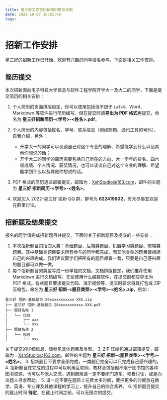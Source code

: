 ```yaml
---
title: 星三好工作室招新简历提交说明
date: 2022-10-07 16:01:49
tags:
---
```

# 招新工作安排

星三好的招新工作已开始，欢迎有兴趣的同学报名参与。下面是相关工作安排。

<!--more-->

## 简历提交

本次招新面向电子科技大学信息与软件工程学院开学大一及大二的同学，下面是提交简历的相关安排：

1. 个人简历的页面排版自定，你可以使用包括但不限于 `LaTeX`、Word、Markdown 等软件进行简历编写，但在提交时请**导出为 PDF 格式**再提交，命名为 **星三好招新简历-<学号>-<姓名>.pdf**。
2. 个人简历的内容包括姓名、学号、联系信息（例如邮箱、通讯工具的号码）、自我介绍，另外：
    - 开学大一的同学可以谈谈自己对这个专业的理解、希望能学到什么以及其他你想说的话；
    - 开学大二的同学的简历需要包括自己所在的方向、大一学年的排名、四六级成绩、个人情况、获奖情况，也可以谈谈自己对这个专业的理解、希望能学到什么以及其他你想说的话。

3. PDF 格式的简历通过邮箱提交，邮箱为：[XshStudio@163.com](mailto:XshStudio@163.com)，邮件的主题为 **星三好 招新简历-<学号>-<姓名>**。
4. 欢迎加入 2022-星三好 招新 QQ 群，群号为 **622419602**，有未尽事宜欢迎在群里讨论。

## 招新题及结果提交

报名的同学请完成招新题目并提交。下面时关于招新题目及提交的一些安排：

1. 本次招新题目包括四大类：基础题目、后端类题目、机器学习类题目、前端类题目。其中基础类题目要求所有参与的同学都完成，而其他类型的题目请根据自己的兴趣完成。我们建议同学们把所有的题目都看一看，只要是自己感兴趣的题目都可以做一做。
2. 每个招新题目的类型写成一份单独的文档，文档排版自定，我们推荐使用 Markdown 进行文档编写。无论使用什么编辑软件，在提交前都应导出为 PDF 格式。有些题目要求提交代码、演示视频等，提交时要求将其打包成 ZIP 压缩包，命名为 **星三好 招新-<题目类型>-<学号>-<姓名>.zip**，例如：
```plain text
星三好 招新-基础题目-20xxxxxxxxxxx-XXX.zip
├── 星三好 招新-基础题目-20xxxxxxxxxxx-XXX.pdf
├── 题目名称 1
│   └── 代码
|       ├── xxx
│       └── xxx
├── 题目名称 2
│   └── 视频
│       └── xxx
```
   关于提交的详细信息，请参见具体题目及类型。
3. ZIP 压缩包通过邮箱提交，邮箱为：[XshStudio@163.com](mailto:XshStudio@163.com)，邮件的主题为 **星三好 招新-<题目类型>-<学号>-<姓名>**。
3. 招新题目不要求全部完成，一类题目完全可以只完成自己感兴趣的。
4. 招新题目在完成的过程中可以利用互联网、教材及包括但不限于图书馆的各种图书资源，也可以与他人交流。遇到困难请一定不要闭门造车，积极讨论，或是向出题人寻求帮助。
5. 请一定不要在题目上花费太多时间，要把更多的时间放在数学、英语、专业课及其他课程的学习上，提升自己的综合素养。
6. 招新题目提交的截止时间 **待定**，在截止时间之前，可以无限次的提交。
